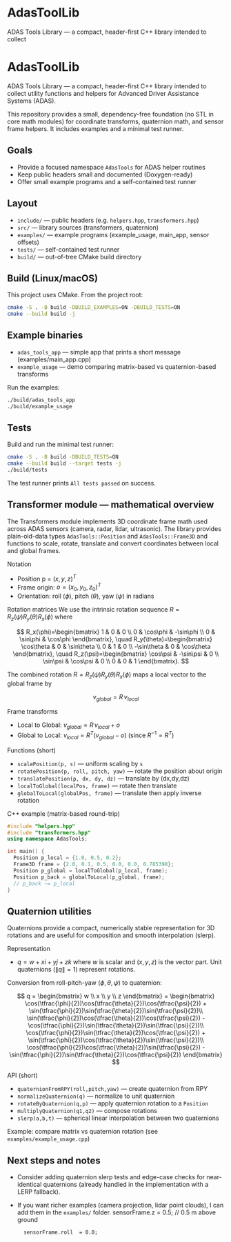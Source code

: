 # AdasToolLib

ADAS Tools Library — a compact, header-first C++ library intended to collect
# AdasToolLib

ADAS Tools Library — a compact, header-first C++ library intended to collect
utility functions and helpers for Advanced Driver Assistance Systems (ADAS).

This repository provides a small, dependency-free foundation (no STL in core
math modules) for coordinate transforms, quaternion math, and sensor frame
helpers. It includes examples and a minimal test runner.

## Goals
- Provide a focused namespace `AdasTools` for ADAS helper routines
- Keep public headers small and documented (Doxygen-ready)
- Offer small example programs and a self-contained test runner

## Layout
- `include/` — public headers (e.g. `helpers.hpp`, `transformers.hpp`)
- `src/` — library sources (transformers, quaternion)
- `examples/` — example programs (example_usage, main_app, sensor offsets)
- `tests/` — self-contained test runner
- `build/` — out-of-tree CMake build directory

## Build (Linux/macOS)
This project uses CMake. From the project root:

```bash
cmake -S . -B build -DBUILD_EXAMPLES=ON -DBUILD_TESTS=ON
cmake --build build -j
```

## Example binaries
- `adas_tools_app` — simple app that prints a short message (examples/main_app.cpp)
- `example_usage` — demo comparing matrix-based vs quaternion-based transforms

Run the examples:

```bash
./build/adas_tools_app
./build/example_usage
```

## Tests
Build and run the minimal test runner:

```bash
cmake -S . -B build -DBUILD_TESTS=ON
cmake --build build --target tests -j
./build/tests
```

The test runner prints `All tests passed` on success.

## Transformer module — mathematical overview

The Transformers module implements 3D coordinate frame math used across ADAS
sensors (camera, radar, lidar, ultrasonic). The library provides plain-old-data
types `AdasTools::Position` and `AdasTools::Frame3D` and functions to scale,
rotate, translate and convert coordinates between local and global frames.

Notation
- Position p = $(x, y, z)^T$
- Frame origin: $o = (x_0, y_0, z_0)^T$
- Orientation: roll $(\phi)$, pitch $(\theta)$, yaw $(\psi)$ in radians

Rotation matrices
We use the intrinsic rotation sequence $R = R_z(\psi) R_y(\theta) R_x(\phi)$ where

$$
R_x(\phi)=\begin{bmatrix}
1 & 0 & 0 \\
0 & \cos\phi & -\sin\phi \\
0 & \sin\phi & \cos\phi
\end{bmatrix},
\quad
R_y(\theta)=\begin{bmatrix}
\cos\theta & 0 & \sin\theta \\
0 & 1 & 0 \\
-\sin\theta & 0 & \cos\theta
\end{bmatrix},
\quad
R_z(\psi)=\begin{bmatrix}
\cos\psi & -\sin\psi & 0 \\
\sin\psi & \cos\psi & 0 \\
0 & 0 & 1
\end{bmatrix}.
$$

The combined rotation $R = R_z(\psi) R_y(\theta) R_x(\phi)$ maps a local
vector to the global frame by

$$
v_{global} = R \, v_{local}
$$

Frame transforms
- Local to Global: $v_{global} = R \, v_{local} + o$
- Global to Local: $v_{local} = R^T (v_{global} - o)$ (since $R^{-1}=R^T$)

Functions (short)
- `scalePosition(p, s)` — uniform scaling by `s`
- `rotatePosition(p, roll, pitch, yaw)` — rotate the position about origin
- `translatePosition(p, dx, dy, dz)` — translate by (dx,dy,dz)
- `localToGlobal(localPos, frame)` — rotate then translate
- `globalToLocal(globalPos, frame)` — translate then apply inverse rotation

C++ example (matrix-based round-trip)

```cpp
#include "helpers.hpp"
#include "transformers.hpp"
using namespace AdasTools;

int main() {
  Position p_local = {1.0, 0.5, 0.2};
  Frame3D frame = {2.0, 0.1, 0.5, 0.0, 0.0, 0.785398};
  Position p_global = localToGlobal(p_local, frame);
  Position p_back = globalToLocal(p_global, frame);
  // p_back ~= p_local
}
```

## Quaternion utilities

Quaternions provide a compact, numerically stable representation for 3D
rotations and are useful for composition and smooth interpolation (slerp).

Representation
- $q = w + x i + y j + z k$ where $w$ is scalar and $(x,y,z)$ is the vector part.
  Unit quaternions ($\lVert q \rVert = 1$) represent rotations.

Conversion from roll-pitch-yaw $(\phi,\theta,\psi)$ to quaternion:

$$
q = \begin{bmatrix} w \\ x \\ y \\ z \end{bmatrix} =
\begin{bmatrix}
\cos(\tfrac{\phi}{2})\cos(\tfrac{\theta}{2})\cos(\tfrac{\psi}{2}) + \sin(\tfrac{\phi}{2})\sin(\tfrac{\theta}{2})\sin(\tfrac{\psi}{2})\\
\sin(\tfrac{\phi}{2})\cos(\tfrac{\theta}{2})\cos(\tfrac{\psi}{2}) - \cos(\tfrac{\phi}{2})\sin(\tfrac{\theta}{2})\sin(\tfrac{\psi}{2})\\
\cos(\tfrac{\phi}{2})\sin(\tfrac{\theta}{2})\cos(\tfrac{\psi}{2}) + \sin(\tfrac{\phi}{2})\cos(\tfrac{\theta}{2})\sin(\tfrac{\psi}{2})\\
\cos(\tfrac{\phi}{2})\cos(\tfrac{\theta}{2})\sin(\tfrac{\psi}{2}) - \sin(\tfrac{\phi}{2})\sin(\tfrac{\theta}{2})\cos(\tfrac{\psi}{2})
\end{bmatrix}
$$

API (short)
- `quaternionFromRPY(roll,pitch,yaw)` — create quaternion from RPY
- `normalizeQuaternion(q)` — normalize to unit quaternion
- `rotateByQuaternion(q,p)` — apply quaternion rotation to a `Position`
- `multiplyQuaternion(q1,q2)` — compose rotations
- `slerp(a,b,t)` — spherical linear interpolation between two quaternions

Example: compare matrix vs quaternion rotation (see `examples/example_usage.cpp`)

## Next steps and notes
- Consider adding quaternion slerp tests and edge-case checks for near-identical
  quaternions (already handled in the implementation with a LERP fallback).
- If you want richer examples (camera projection, lidar point clouds), I can
  add them in the `examples/` folder.
		sensorFrame.z = 0.5;    // 0.5 m above ground

		sensorFrame.roll  = 0.0;

